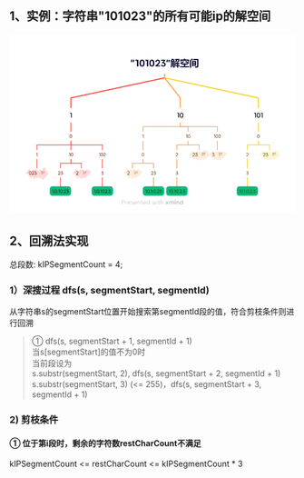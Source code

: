 
## 1、实例：字符串"101023"的所有可能ip的解空间
![](../images/101023解空间.png)

## 2、回溯法实现

总段数: kIPSegmentCount = 4;

### 1）深搜过程 dfs(s, segmentStart, segmentId)
从字符串s的segmentStart位置开始搜索第segmentId段的值，符合剪枝条件则进行回溯
> ① dfs(s, segmentStart + 1, segmentId + 1)<br/>
>   当s[segmentStart]的值不为0时<br/>
    当前段设为<br/>
     s.substr(segmentStart, 2), dfs(s, segmentStart + 2, segmentId + 1)<br/>
     s.substr(segmentStart, 3) (<= 255)，dfs(s, segmentStart + 3, segmentId + 1)

### 2) 剪枝条件
#### ① 位于第i段时，剩余的字符数restCharCount不满足<br/>
   kIPSegmentCount <= restCharCount <= kIPSegmentCount * 3

#### 


